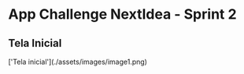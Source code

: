 <h1>App Challenge NextIdea - Sprint 2</h1>
<h2>Tela Inicial</h2>
['Tela inicial'](./assets/images/image1.png)
